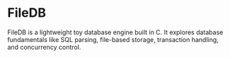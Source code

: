 # FileDB
FileDB is a lightweight toy database engine built in C. It explores database fundamentals like SQL parsing, file-based storage, transaction handling, and concurrency control.
